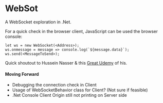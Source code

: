 # WebSot

A WebSocket exploration in .Net.

For a quick check in the browser client, JavaScript can be used the browser console:

```
let ws = new WebSocket(<Address>);
ws.onmessage = message => console.log(`${message.data}`);
ws.send(<MessageToSend>);
```

Quick shoutout to Hussein Nasser & this [Great Udemy](https://www.udemy.com/course/fundamentals-of-backend-communications-and-protocols/) of his.

#### Moving Forward
- Debugging the connection check in Client
- Usage of WebSocketBehavior class for Client? (Not sure if feasible)
- .Net Console Client Origin still not printing on Server side